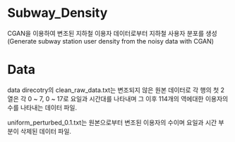# Subway_Density
CGAN을 이용하여 변조된 지하철 이용자 데이터로부터 지하철 사용자 분포를 생성 (Generate subway station user density from the noisy data with CGAN)

# Data
data direcotry의 clean_raw_data.txt는 변조되지 않은 원본 데이터로 각 행의 첫 2열은 각 0 ~ 7, 0 ~ 17로 요일과 시간대를 나타내며 그 이후 114개의 역에대한 이용자의 수를 나타내는 데이터 파일.

uniform_perturbed_0.1.txt는 원본으로부터 변조된 이용자의 수이며 요일과 시간 부분이 삭제된 데이터 파일.
